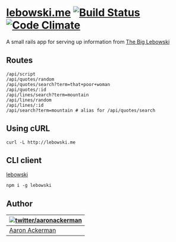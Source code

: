 # [lebowski.me](http://lebowski.me) [![Build Status](https://travis-ci.org/aackerman/lebowski-api.svg?branch=master)](https://travis-ci.org/aackerman/lebowski-api) [![Code Climate](https://codeclimate.com/github/aackerman/lebowski-api.png)](https://codeclimate.com/github/aackerman/lebowski-api)

A small rails app for serving up information from [The Big Lebowski](http://en.wikipedia.org/wiki/The_Big_Lebowski)

## Routes

```
/api/script
/api/quotes/random
/api/quotes/search?term=that+poor+woman
/api/quotes/:id
/api/lines/search?term=mountain
/api/lines/random
/api/lines/:id
/api/search?term=mountain # alias for /api/quotes/search
```

## Using cURL

```shell
curl -L http://lebowski.me
```

## CLI client

[lebowski](https://github.com/aackerman/lebowski)

```shell
npm i -g lebowski
```

## Author

| [![twitter/_aaronackerman_](http://gravatar.com/avatar/c73ff9c7e654647b2b339d9e08b52143?s=70)](http://twitter.com/_aaronackerman_ "Follow @_aaronackerman_ on Twitter") |
|---|
| [Aaron Ackerman](https://twitter.com/_aaronackerman_) |
